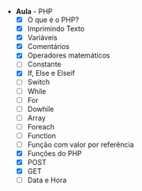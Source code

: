 - **Aula** - PHP
    - [x]  O que é o PHP?
    - [x]  Imprimindo Texto
    - [x]  Variáveis
    - [x]  Comentários
    - [x]  Operadores matemáticos
    - [ ]  Constante
    - [x]  If, Else e Elseif
    - [ ]  Switch
    - [ ]  While
    - [ ]  For
    - [ ]  Dowhile
    - [ ]  Array
    - [ ]  Foreach
    - [ ]  Function
    - [ ]  Função com valor por referência
    - [x]  Funções do PHP
    - [x]  POST
    - [x]  GET
    - [ ]  Data e Hora
